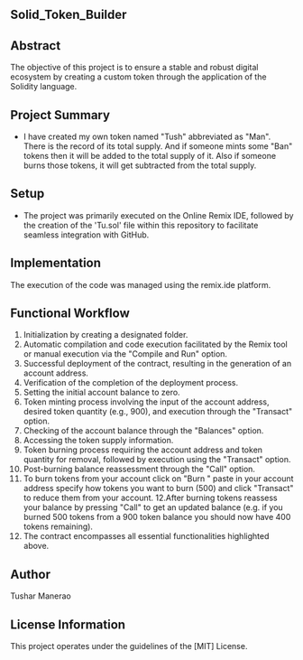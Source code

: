 ## Solid_Token_Builder



## Abstract

The objective of this project is to ensure a stable and robust digital ecosystem by creating a custom token through the application of the Solidity language.

## Project Summary

* I have created my own token named "Tush" abbreviated as "Man". There is the record of its total supply. And if someone mints some "Ban" tokens then it will be added to the total supply of it. Also if someone burns those tokens, it will get subtracted from the total supply.

## Setup

* The project was primarily executed on the Online Remix IDE, followed by the creation of the 'Tu.sol' file within this repository to facilitate seamless integration with GitHub.

## Implementation

The execution of the code was managed using the remix.ide platform.

## Functional Workflow

1.	Initialization by creating a designated folder.
2.	Automatic compilation and code execution facilitated by the Remix tool or manual execution via the "Compile and Run" option.
3.	Successful deployment of the contract, resulting in the generation of an account address.
4.	Verification of the completion of the deployment process.
5.	Setting the initial account balance to zero.
6.	Token minting process involving the input of the account address, desired token quantity (e.g., 900), and execution through the "Transact" option.
7.	Checking of the account balance through the "Balances" option.
8.	Accessing the token supply information.
9.	Token burning process requiring the account address and token quantity for removal, followed by execution using the "Transact" option.
10.	Post-burning balance reassessment through the "Call" option.
11.	To burn tokens from your account click on "Burn " paste in your account address specify how tokens you want to burn (500) and click "Transact" to reduce them from your account.
12.After burning tokens reassess your balance by pressing "Call" to get an updated balance (e.g. if you burned 500 tokens from a 900 token balance you should now have 400 tokens remaining).
13.	The contract encompasses all essential functionalities highlighted above.


## Author

Tushar Manerao

## License Information

This project operates under the guidelines of the [MIT] License.


